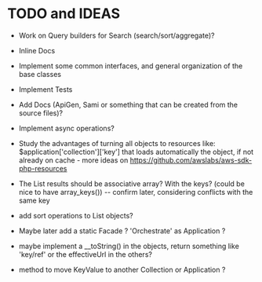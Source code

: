 # TODO and IDEAS

- Work on Query builders for Search (search/sort/aggregate)? 

- Inline Docs

- Implement some common interfaces, and general organization of the base classes

- Implement Tests

- Add Docs (ApiGen, Sami or something that can be created from the source files)?

- Implement async operations?

- Study the advantages of turning all objects to resources like: $application['collection']['key'] that loads automatically the object, if not already on cache  - more ideas on https://github.com/awslabs/aws-sdk-php-resources

- The List results should be associative array? With the keys? (could be nice to have array_keys()) -- confirm later, considering conflicts with the same key

- add sort operations to List objects?

- Maybe later add a static Facade ? 'Orchestrate' as Application ?

- maybe implement a __toString() in the objects, return something like 'key/ref' or the effectiveUrl in the others?

- method to move KeyValue to another Collection or Application ?

